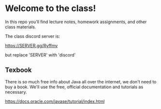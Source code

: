 # Welcome to the class!
In this repo you'll find lecture notes, homework assignments, and other class materials.

The class discord server is:

https://SERVER.gg/Ryffmv

but replace 'SERVER' with 'discord'

## Texbook
There is so much free info about Java all over the internet, we don't need to buy a book.
We'll use the free, official documentation and tutorials as necessary.

https://docs.oracle.com/javase/tutorial/index.html
